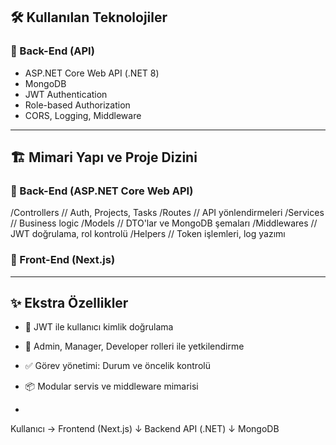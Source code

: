 
## 🛠️ Kullanılan Teknolojiler

### 🔧 Back-End (API)
- ASP.NET Core Web API (.NET 8)
- MongoDB
- JWT Authentication
- Role-based Authorization
- CORS, Logging, Middleware


---

## 🏗️ Mimari Yapı ve Proje Dizini

### 🔹 Back-End (ASP.NET Core Web API)

/Controllers // Auth, Projects, Tasks
/Routes // API yönlendirmeleri
/Services // Business logic
/Models // DTO'lar ve MongoDB şemaları
/Middlewares // JWT doğrulama, rol kontrolü
/Helpers // Token işlemleri, log yazımı



### 🔹 Front-End (Next.js)



---

## ✨ Ekstra Özellikler

- 🔐 JWT ile kullanıcı kimlik doğrulama
- 👥 Admin, Manager, Developer rolleri ile yetkilendirme
- ✅ Görev yönetimi: Durum ve öncelik kontrolü
- 📦 Modular servis ve middleware mimarisi

- ```txt
Kullanıcı → Frontend (Next.js)
            ↓ 
         Backend API (.NET)
            ↓
          MongoDB
